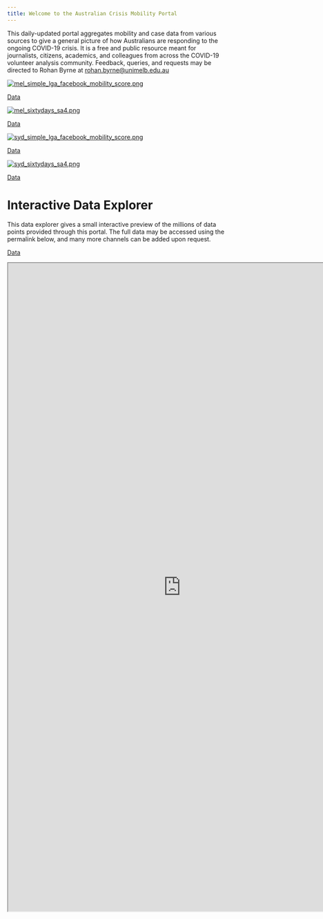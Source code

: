 ```yaml
---
title: Welcome to the Australian Crisis Mobility Portal
---
```


This daily-updated portal aggregates mobility and case data from various sources to give a general picture of how Australians are responding to the ongoing COVID-19 crisis. It is a free and public resource meant for journalists, citizens, academics, and colleagues from across the COVID-19 volunteer analysis community. Feedback, queries, and requests may be directed to Rohan Byrne at <rohan.byrne@unimelb.edu.au>


[![mel_simple_lga_facebook_mobility_score.png](https://rsbyrne.github.io/mobility-aus/products/mel_simple_lga_facebook_mobility_score.png)](https://rsbyrne.github.io/mobility-aus/products/mel_simple_lga_facebook_mobility_score.png)

[Data](https://rsbyrne.github.io/mobility-aus/products/mel_simple_lga_facebook_mobility_score.csv)

[![mel_sixtydays_sa4.png](https://rsbyrne.github.io/mobility-aus/products/mel_sixtydays_sa4.png)](https://rsbyrne.github.io/mobility-aus/products/mel_sixtydays_sa4.png)

[Data](https://rsbyrne.github.io/mobility-aus/products/mel_sixtydays_sa4.csv)

[![syd_simple_lga_facebook_mobility_score.png](https://rsbyrne.github.io/mobility-aus/products/syd_simple_lga_facebook_mobility_score.png)](https://rsbyrne.github.io/mobility-aus/products/syd_simple_lga_facebook_mobility_score.png)

[Data](https://rsbyrne.github.io/mobility-aus/products/syd_simple_lga_facebook_mobility_score.csv)

[![syd_sixtydays_sa4.png](https://rsbyrne.github.io/mobility-aus/products/syd_sixtydays_sa4.png)](https://rsbyrne.github.io/mobility-aus/products/syd_sixtydays_sa4.png)

[Data](https://rsbyrne.github.io/mobility-aus/products/syd_sixtydays_sa4.csv)


# Interactive Data Explorer

This data explorer gives a small interactive preview of the millions of data points provided through this portal. The full data may be accessed using the permalink below, and many more channels can be added upon request.

[Data](https://rsbyrne.github.io/mobility-aus/products/dashboard_mel_lga.csv)

<iframe id="dashboard_mel"
    title="Melbourne Interactive Dashboard"
    width="800"
    height="1500"
    src="https://rsbyrne.github.io/mobility-aus/products/dashboard_mel.html">
</iframe>

